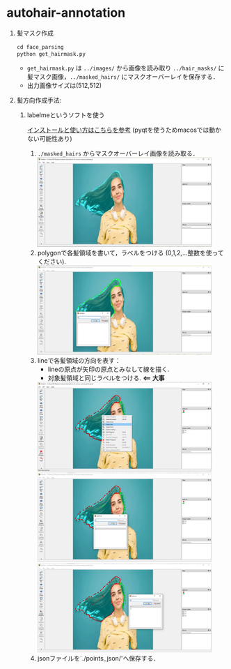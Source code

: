 # autohair-annotation
1. 髪マスク作成
    ```
    cd face_parsing
    python get_hairmask.py
    ```
    - `get_hairmask.py` は `../images/` から画像を読み取り `../hair_masks/` に髪マスク画像，`../masked_hairs/` にマスクオーバーレイを保存する．
    - 出力画像サイズは(512,512)
    
2. 髪方向作成手法: 
    1. labelmeというソフトを使う
    
        [インストールと使い方はこちらを参考](https://github.com/wkentaro/labelme) 
            (pyqtを使うためmacosでは動かない可能性あり)

        1. `./masked_hairs` からマスクオーバーレイ画像を読み取る．
            <img width="400" src="for_readme/labelme_1.png"/>
        2. polygonで各髪領域を書いて，ラベルをつける (0,1,2,...整数を使ってください).
            <img width="400" src="for_readme/labelme_2.png"/>
        3. lineで各髪領域の方向を表す：
            - lineの原点が矢印の原点とみなして線を描く.
            - 対象髪領域と同じラベルをつける. **<== 大事**
            <img width="400" src="for_readme/labelme_3.png"/>
            <img width="400" src="for_readme/labelme_4.png"/>
            <img width="400" src="for_readme/labelme_5.png"/>
        4. jsonファイルを`./points_json/'へ保存する．
